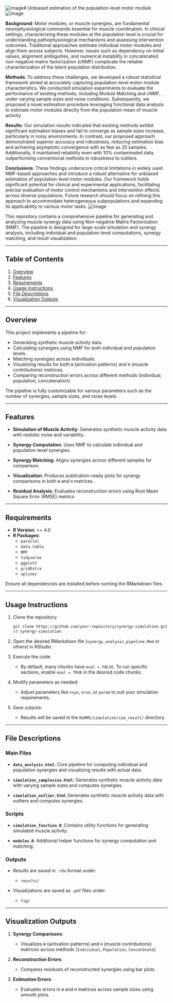 ![image](https://github.com/user-attachments/assets/f5b1e92c-08bc-4c62-b989-e7b6f8c6b4ee)# Unbiased estimation of the population-level motor module![image](https://github.com/user-attachments/assets/1e26b39a-b780-4089-9243-438f26f4f2df)

**Background**: Motor modules, or muscle synergies, are fundamental neurophysiological commands essential for muscle coordination. In clinical settings, characterizing these modules at the population level is crucial for understanding pathophysiological mechanisms and assessing intervention outcomes. Traditional approaches estimate individual motor modules and align them across subjects. However, issues such as dependency on initial values, alignment ambiguities, and numerical instability in concatenated non-negative matrix factorization (cNMF) complicate the reliable characterization of the latent population distribution.

**Methods**: To address these challenges, we developed a robust statistical framework aimed at accurately capturing population-level motor module characteristics. We conducted simulation experiments to evaluate the performance of existing methods, including Module Matching and cNMF, under varying sample sizes and noise conditions. Subsequently, we proposed a novel estimation procedure leveraging functional data analysis to estimate motor modules directly from the population mean of muscle activity.

**Results**: Our simulation results indicated that existing methods exhibit significant estimation biases and fail to converge as sample sizes increase, particularly in noisy environments. In contrast, our proposed approach demonstrated superior accuracy and robustness, reducing estimation bias and achieving asymptotic convergence with as few as 25 samples. Additionally, it maintained reliability even with 10% contaminated data, outperforming conventional methods in robustness to outliers.

**Conclusions**: These findings underscore critical limitations in widely used NMF-based approaches and introduce a robust alternative for unbiased estimation of population-level motor modules. Our framework holds significant potential for clinical and experimental applications, facilitating precise evaluation of motor control mechanisms and intervention effects across diverse populations. Future research should focus on refining this approach to accommodate heterogeneous subpopulations and expanding its applicability to various motor tasks.
![image](https://github.com/user-attachments/assets/f7b028b3-bcf9-4ae4-b6ea-f8d80a05d132)


This repository contains a comprehensive pipeline for generating and analyzing muscle synergy data using Non-negative Matrix Factorization (NMF). The pipeline is designed for large-scale simulation and synergy analysis, including individual and population-level computations, synergy matching, and result visualization.

---

## Table of Contents

1. [Overview](#overview)
2. [Features](#features)
3. [Requirements](#requirements)
4. [Usage Instructions](#usage-instructions)
5. [File Descriptions](#file-descriptions)
6. [Visualization Outputs](#visualization-outputs)

---

## Overview

This project implements a pipeline for:
- Generating synthetic muscle activity data.
- Calculating synergies using NMF for both individual and population levels.
- Matching synergies across individuals.
- Visualizing results for both `W` (activation patterns) and `H` (muscle contributions) matrices.
- Comparing reconstruction errors across different methods (individual, population, concatenation).

The pipeline is fully customizable for various parameters such as the number of synergies, sample sizes, and noise levels.

---

## Features

- **Simulation of Muscle Activity**:
  Generates synthetic muscle activity data with realistic noise and variability.
  
- **Synergy Computation**:
  Uses NMF to calculate individual and population-level synergies.

- **Synergy Matching**:
  Aligns synergies across different samples for comparison.

- **Visualization**:
  Produces publication-ready plots for synergy comparisons in both `W` and `H` matrices.

- **Residual Analysis**:
  Evaluates reconstruction errors using Root Mean Square Error (RMSE) metrics.

---

## Requirements

- **R Version**: >= 4.0
- **R Packages**:
  - `parallel`
  - `data.table`
  - `NMF`
  - `tidyverse`
  - `ggplot2`
  - `gridExtra`
  - `splines`

Ensure all dependencies are installed before running the RMarkdown files.

---

## Usage Instructions

1. Clone the repository:
   ```bash
   git clone https://github.com/your-repository/synergy-simulation.git
   cd synergy-simulation
   ```

2. Open the desired RMarkdown file (`synergy_analysis_pipeline.Rmd` or others) in RStudio.

3. Execute the code:
   - By default, many chunks have `eval = FALSE`. To run specific sections, enable `eval = TRUE` in the desired code chunks.

4. Modify parameters as needed:
   - Adjust parameters like `nsyn`, `nrun`, or `param` to suit your simulation requirements.

5. Save outputs:
   - Results will be saved in the `RoMMS/simulation/sim_result/` directory.

---

## File Descriptions

### Main Files

- **`data_anslysis.html`**:
  Core pipeline for computing individual and population synergies and visualizing results with actual data.

- **`simulation_samplesize.html`**:
  Generates synthetic muscle activity data with varying sample sizes and computes synergies.

- **`simulation_outlier.html`**
  Generates synthetic muscle activity data with outliers and computes synergies.
  
### Scripts

- **`simulation_function.R`**:
  Contains utility functions for generating simulated muscle activity.

- **`modules.R`**:
  Additional helper functions for synergy computation and matching.

### Outputs

- Results are saved in `.rda` format under:
  - `results/`

- Visualizations are saved as `.pdf` files under:
  - `fig/`

---

## Visualization Outputs

1. **Synergy Comparisons**:
   - Visualizes `W` (activation patterns) and `H` (muscle contributions) matrices across methods (`Individual`, `Population`, `Concatenate`).

2. **Reconstruction Errors**:
   - Compares residuals of reconstructed synergies using bar plots.

3. **Estimation Errors**:
   - Evaluates errors in `W` and `H` matrices across sample sizes using smooth plots.
